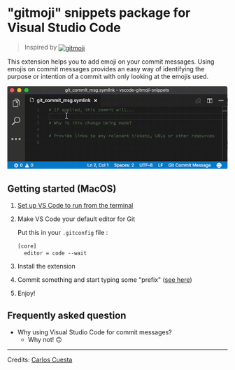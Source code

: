 # "gitmoji" snippets package for Visual Studio Code

> Inspired by <a href="https://gitmoji.carloscuesta.me"><img src="https://cloud.githubusercontent.com/assets/7629661/20073135/4e3db2c2-a52b-11e6-85e1-661a8212045a.gif" width="80" alt="gitmoji" style="vertical-align: middle;"></a>

This extension helps you to add emoji on your commit messages.
Using emojis on commit messages provides an easy way of identifying the purpose or intention of a commit with only looking at the emojis used.

![demo](images/demo.gif "demo")

## Getting started (MacOS)

1. [Set up VS Code to run from the terminal](https://code.visualstudio.com/docs/setup/mac#_command-line)
2. Make VS Code your default editor for Git

    Put this in your `.gitconfig` file :
    ```
    [core]
      editor = code --wait
    ```
3. Install the extension
4. Commit something and start typing some "prefix" ([see here](snippets/git-commit.json))
5. Enjoy!

## Frequently asked question

- Why using Visual Studio Code for commit messages?
    + Why not! 🙃

---

Credits: [Carlos Cuesta](https://gitmoji.carloscuesta.me)